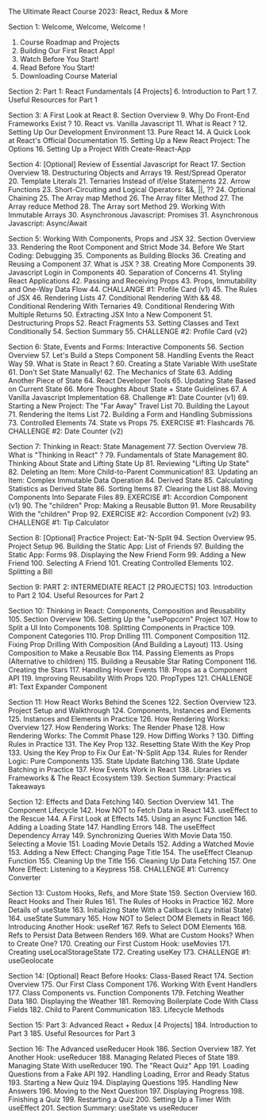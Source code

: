 The Ultimate React Course 2023: React, Redux & More

Section 1: Welcome, Welcome, Welcome !
1. Course Roadmap and Projects
2. Building Our First React App!
3. Watch Before You Start!
4. Read Before You Start!
5. Downloading Course Material


Section 2: Part 1: React Fundamentals [4 Projects]
6. Introduction to Part 1
7. Useful Resources for Part 1


Section 3: A First Look at React
8. Section Overview
9. Why Do Front-End Frameworks Exist ?
10. React vs. Vanilla Javascript
11. What is React ?
12. Setting Up Our Development Environment
13. Pure React
14. A Quick Look at React's Official Documentation
15. Setting Up a New React Project: The Options
16. Setting Up a Project With Create-React-App


Section 4: [Optional] Review of Essential Javascript for React
17. Section Overview
18. Destructuring Objects and Arrays
19. Rest/Spread Operator
20. Template Literals
21. Ternaries Instead of if/else Statements
22. Arrow Functions
23. Short-Circuiting and Logical Operators: &&, ||, ??
24. Optional Chaining
25. The Array map Method
26. The Array filter Method
27. The Array reduce Method
28. The Array sort Method
29. Working With Immutable Arrays
30. Asynchronous Javascript: Promises
31. Asynchronous Javascript: Async/Await


Section 5: Working With Components, Props and JSX
32. Section Overview
33. Rendering the Root Component and Strict Mode
34. Before We Start Coding: Debugging
35. Components as Building Blocks
36. Creating and Reusing a Component
37. What is JSX ?
38. Creating More Components
39. Javascript Login in Components
40. Separation of Concerns
41. Styling React Applications
42. Passing and Receiving Props
43. Props, Immutability and One-Way Data Flow
44. CHALLANGE #1: Profile Card (v1)
45. The Rules of JSX
46. Rendering Lists
47. Conditional Rendering With &&
48. Conditional Rendering With Ternaries
49. Conditional Rendering With Multiple Returns
50. Extracting JSX Into a New Component
51. Destructuring Props
52. React Fragments
53. Setting Classes and Text Conditionally
54. Section Summary
55. CHALLENGE #2: Profile Card (v2)


Section 6: State, Events and Forms: Interactive Components
56. Section Overview
57. Let's Build a Steps Component
58. Handling Events the React Way
59. What is State in React ?
60. Creating a State Variable With useState
61. Don't Set State Manually!
62. The Mechanics of State
63. Adding Another Piece of State
64. React Developer Tools
65. Updating State Based on Current State
66. More Thoughts About State + State Guidelines
67. A Vanilla Javascript Implementation
68. Challenge #1: Date Counter (v1)
69. Starting a New Project: The "Far Away" Travel List
70. Building the Layout
71. Rendering the Items List
72. Building a Form and Handling Submissions
73. Controlled Elements
74. State vs Props
75. EXERCISE #1: Flashcards
76. CHALLENGE #2: Date Counter (v2)


Section 7: Thinking in React: State Management
77. Section Overview
78. What is "Thinking in React" ?
79. Fundamentals of State Management 
80. Thinking About State and Lifting State Up
81. Reviewing "Lifting Up State"
82. Deleting an Item: More Child-to-Parent Communication!
83. Updating an Item: Complex Immutable Data Operation
84. Derived State
85. Calculating Statistics as Derived State
86. Sorting Items
87. Clearing the List
88. Moving Components Into Separate Files
89. EXERCISE #1: Accordion Component (v1)
90. The "children" Prop: Making a Reusable Button
91. More Reusability With the "children" Prop
92. EXERCISE #2: Accordion Component (v2)
93. CHALLENGE #1: Tip Calculator


Section 8: [Optional] Practice Project: Eat-'N-Split
94. Section Overview
95. Project Setup
96. Building the Static App: List of Friends
97. Building the Static App: Forms
98. Displaying the New Friend Form
99. Adding a New Friend
100. Selecting A Friend
101. Creating Controlled Elements
102. Splitting a Bill


Section 9: PART 2: INTERMEDIATE REACT [2 PROJECTS]
103. Introduction to Part 2
104. Useful Resources for Part 2


Section 10: Thinking in React: Components, Composition and Reusability
105. Section Overview
106. Setting Up the "usePopcorn" Project
107. How to Split a UI Into Components
108. Splitting Components in Practice
109. Component Categories
110. Prop Drilling
111. Component Composition
112. Fixing Prop Drilling With Composition (And Building a Layout)
113. Using Composition to Make a Reusable Box
114. Passing Elements as Props (Alternative to children)
115. Building a Reusable Star Rating Component
116. Creating the Stars
117. Handling Hover Events
118. Props as a Component API
119. Improving Reusability With Props
120. PropTypes
121. CHALLENGE #1: Text Expander Component


Section 11: How React Works Behind the Scenes
122. Section Overview
123. Project Setup and Walkthrough
124. Components, Instances and Elements
125. Instances and Elements in Practice
126. How Rendering Works: Overview
127. How Rendering Works: The Render Phase
128. How Rendering Works: The Commit Phase
129. How Diffing Works ?
130. Diffing Rules in Practice
131. The Key Prop
132. Resetting State With the Key Prop
133. Using the Key Prop to Fix Our Eat-'N-Split App
134. Rules for Render Logic: Pure Components
135. State Update Batching
136. State Update Batching in Practice
137. How Events Work in React
138. Libraries vs Frameworks & The React Ecosystem
139. Section Summary: Practical Takeaways


Section 12: Effects and Data Fetching
140. Section Overview
141. The Component Lifecycle
142. How NOT to Fetch Data in React
143. useEffect to the Rescue
144. A First Look at Effects
145. Using an async Function
146. Adding a Loading State
147. Handling Errors
148. The useEffect Dependency Array
149. Synchronizing Queries With Movie Data
150. Selecting a Movie
151. Loading Movie Details
152. Adding a Watched Movie
153. Adding a New Effect: Changing Page Title
154. The useEffect Cleanup Function
155. Cleaning Up the Title
156. Cleaning Up Data Fetching
157. One More Effect: Listening to a Keypress
158. CHALLENGE #1: Currency Converter


Section 13: Custom Hooks, Refs, and More State
159. Section Overview
160. React Hooks and Their Rules
161. The Rules of Hooks in Practice
162. More Details of useState
163. Initializing State With a Callback (Lazy Initial State)
164. useState Summary
165. How NOT to Select DOM Elemets in React
166. Introducing Another Hook: useRef
167. Refs to Select DOM Elements
168. Refs to Persist Data Between Renders
169. What are Custom Hooks? When to Create One?
170. Creating our First Custom Hook: useMovies
171. Creating useLocalStorageState
172. Creating useKey
173. CHALLENGE #1: useGeolocate


Section 14: [Optional] React Before Hooks: Class-Based React
174. Section Overview
175. Our First Class Component
176. Working With Event Handlers
177. Class Components vs. Function Components
179. Fetching Weather Data
180. Displaying the Weather
181. Removing Boilerplate Code With Class Fields
182. Child to Parent Communication
183. Lifecycle Methods


Section 15: Part 3: Advanced React + Redux [4 Projects]
184. Introduction to Part 3
185. Useful Resources for Part 3


Section 16: The Advanced useReducer Hook
186. Section Overview
187. Yet Another Hook: useReducer
188. Managing Related Pieces of State
189. Managing State With useReducer
190. The "React Quiz" App
191. Loading Questions from a Fake API
192. Handling Loading, Error and Ready Status
193. Starting a New Quiz
194. Displaying Questions
195. Handling New Answers
196. Moving to the Next Question
197. Displaying Progress
198. Finishing a Quiz
199. Restarting a Quiz
200. Setting Up a Timer With useEffect
201. Section Summary: useState vs useReducer
